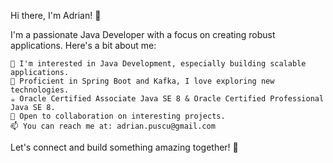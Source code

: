 Hi there, I'm Adrian! 👋

I'm a passionate Java Developer with a focus on creating robust applications. Here's a bit about me:

    👀 I'm interested in Java Development, especially building scalable applications.
    🌱 Proficient in Spring Boot and Kafka, I love exploring new technologies.
    ☕ Oracle Certified Associate Java SE 8 & Oracle Certified Professional Java SE 8.
    💼 Open to collaboration on interesting projects.
    📫 You can reach me at: adrian.puscu@gmail.com

Let's connect and build something amazing together! 🚀

